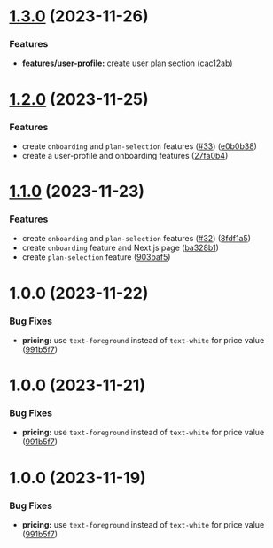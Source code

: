 # [1.3.0](https://github.com/mrlemoos/party-planner/compare/v1.2.0...v1.3.0) (2023-11-26)


### Features

* **features/user-profile:** create user plan section ([cac12ab](https://github.com/mrlemoos/party-planner/commit/cac12ab712ab6ebe93f38f25faed5ae785613c4d))

# [1.2.0](https://github.com/mrlemoos/party-planner/compare/v1.1.0...v1.2.0) (2023-11-25)


### Features

* create `onboarding` and `plan-selection` features ([#33](https://github.com/mrlemoos/party-planner/issues/33)) ([e0b0b38](https://github.com/mrlemoos/party-planner/commit/e0b0b3820229f7bf223d3acf632c3cd52a5acb11))
* create a user-profile and onboarding features ([27fa0b4](https://github.com/mrlemoos/party-planner/commit/27fa0b4e13a67af070680ce0930a722f9ee7f27e))

# [1.1.0](https://github.com/mrlemoos/party-planner/compare/v1.0.0...v1.1.0) (2023-11-23)


### Features

* create `onboarding` and `plan-selection` features ([#32](https://github.com/mrlemoos/party-planner/issues/32)) ([8fdf1a5](https://github.com/mrlemoos/party-planner/commit/8fdf1a517b39ec122c09e8581791d7158a173694))
* create `onboarding` feature and Next.js page ([ba328b1](https://github.com/mrlemoos/party-planner/commit/ba328b107ea22130a68bcd85cb20b34529ffd130))
* create `plan-selection` feature ([903baf5](https://github.com/mrlemoos/party-planner/commit/903baf59a319790f1b21d4fbe319d7c729b99bb3))

# 1.0.0 (2023-11-22)


### Bug Fixes

* **pricing:** use `text-foreground` instead of `text-white` for price value ([991b5f7](https://github.com/mrlemoos/party-planner/commit/991b5f74bb49a981c8baf27f1249e6b3d14516b4))

# 1.0.0 (2023-11-21)


### Bug Fixes

* **pricing:** use `text-foreground` instead of `text-white` for price value ([991b5f7](https://github.com/mrlemoos/party-planner/commit/991b5f74bb49a981c8baf27f1249e6b3d14516b4))

# 1.0.0 (2023-11-19)


### Bug Fixes

* **pricing:** use `text-foreground` instead of `text-white` for price value ([991b5f7](https://github.com/mrlemoos/party-planner/commit/991b5f74bb49a981c8baf27f1249e6b3d14516b4))

